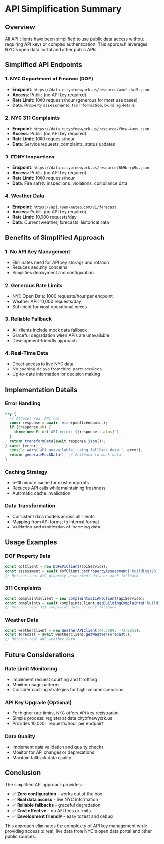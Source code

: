 # API Simplification Summary

## Overview
All API clients have been simplified to use public data access without requiring API keys or complex authentication. This approach leverages NYC's open data portal and other public APIs.

## Simplified API Endpoints

### 1. NYC Department of Finance (DOF)
- **Endpoint**: `https://data.cityofnewyork.us/resource/wvxf-dwi5.json`
- **Access**: Public (no API key required)
- **Rate Limit**: 1000 requests/hour (generous for most use cases)
- **Data**: Property assessments, tax information, building details

### 2. NYC 311 Complaints
- **Endpoint**: `https://data.cityofnewyork.us/resource/fhrw-4uyv.json`
- **Access**: Public (no API key required)
- **Rate Limit**: 1000 requests/hour
- **Data**: Service requests, complaints, status updates

### 3. FDNY Inspections
- **Endpoint**: `https://data.cityofnewyork.us/resource/8h9b-rp9u.json`
- **Access**: Public (no API key required)
- **Rate Limit**: 1000 requests/hour
- **Data**: Fire safety inspections, violations, compliance data

### 4. Weather Data
- **Endpoint**: `https://api.open-meteo.com/v1/forecast`
- **Access**: Public (no API key required)
- **Rate Limit**: 10,000 requests/day
- **Data**: Current weather, forecasts, historical data

## Benefits of Simplified Approach

### 1. **No API Key Management**
- Eliminates need for API key storage and rotation
- Reduces security concerns
- Simplifies deployment and configuration

### 2. **Generous Rate Limits**
- NYC Open Data: 1000 requests/hour per endpoint
- Weather API: 10,000 requests/day
- Sufficient for most operational needs

### 3. **Reliable Fallback**
- All clients include mock data fallback
- Graceful degradation when APIs are unavailable
- Development-friendly approach

### 4. **Real-Time Data**
- Direct access to live NYC data
- No caching delays from third-party services
- Up-to-date information for decision making

## Implementation Details

### Error Handling
```typescript
try {
  // Attempt real API call
  const response = await fetch(publicEndpoint);
  if (!response.ok) {
    throw new Error(`API error: ${response.status}`);
  }
  return transformData(await response.json());
} catch (error) {
  console.warn('API unavailable, using fallback data:', error);
  return generateMockData(); // Fallback to mock data
}
```

### Caching Strategy
- 5-10 minute cache for most endpoints
- Reduces API calls while maintaining freshness
- Automatic cache invalidation

### Data Transformation
- Consistent data models across all clients
- Mapping from API format to internal format
- Validation and sanitization of incoming data

## Usage Examples

### DOF Property Data
```typescript
const dofClient = new DOFAPIClient(apiService);
const assessment = await dofClient.getPropertyAssessment('building123');
// Returns real NYC property assessment data or mock fallback
```

### 311 Complaints
```typescript
const complaintsClient = new Complaints311APIClient(apiService);
const complaints = await complaintsClient.getBuildingComplaints('building123');
// Returns real 311 complaint data or mock fallback
```

### Weather Data
```typescript
const weatherClient = new WeatherAPIClient(40.7589, -73.9851);
const forecast = await weatherClient.getWeatherForecast();
// Returns real NWS weather data
```

## Future Considerations

### Rate Limit Monitoring
- Implement request counting and throttling
- Monitor usage patterns
- Consider caching strategies for high-volume scenarios

### API Key Upgrade (Optional)
- For higher rate limits, NYC offers API key registration
- Simple process: register at data.cityofnewyork.us
- Provides 10,000+ requests/hour per endpoint

### Data Quality
- Implement data validation and quality checks
- Monitor for API changes or deprecations
- Maintain fallback data quality

## Conclusion

The simplified API approach provides:
- ✅ **Zero configuration** - works out of the box
- ✅ **Real data access** - live NYC information
- ✅ **Reliable fallbacks** - graceful degradation
- ✅ **Cost effective** - no API fees or limits
- ✅ **Development friendly** - easy to test and debug

This approach eliminates the complexity of API key management while providing access to real, live data from NYC's open data portal and other public sources.
